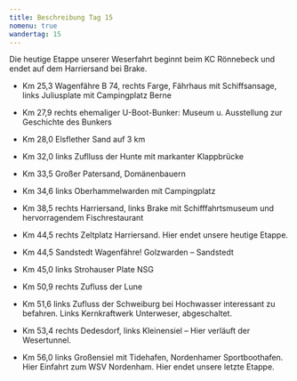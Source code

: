 ```yaml
---
title: Beschreibung Tag 15
nomenu: true
wandertag: 15
---
```


Die heutige Etappe unserer Weserfahrt beginnt beim KC Rönnebeck und endet auf dem Harriersand bei Brake.

-	Km 25,3 Wagenfähre B 74, rechts Farge, Fährhaus mit Schiffsansage, links Juliusplate mit Campingplatz Berne 
-	Km 27,9 rechts ehemaliger U-Boot-Bunker: Museum u. Ausstellung zur Geschichte des Bunkers
-	Km 28,0 Elsflether Sand auf 3 km
-	Km 32,0 links Zuflluss der Hunte mit markanter Klappbrücke
-	Km 33,5 Großer Patersand, Domänenbauern
-	Km 34,6 links Oberhammelwarden mit Campingplatz
-	Km 38,5 rechts Harriersand, links Brake mit Schifffahrtsmuseum und hervorragendem Fischrestaurant
-	Km 44,5 rechts Zeltplatz Harriersand. Hier endet unsere heutige Etappe.


-	Km 44,5 Sandstedt  Wagenfähre!  Golzwarden – Sandstedt
-	Km 45,0 links Strohauser Plate NSG
-	Km 50,9 rechts Zufluss der Lune
-	Km 51,6 links Zufluss der Schweiburg bei Hochwasser interessant zu befahren. Links Kernkraftwerk Unterweser, abgeschaltet. 
-	Km 53,4 rechts Dedesdorf, links Kleinensiel – Hier verläuft der Wesertunnel.
-	Km 56,0 links Großensiel mit Tidehafen, Nordenhamer Sportboothafen. Hier Einfahrt zum WSV Nordenham.  Hier endet unsere letzte Etappe.
